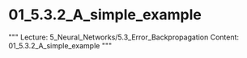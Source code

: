 # 01_5.3.2_A_simple_example

"""
Lecture: 5_Neural_Networks/5.3_Error_Backpropagation
Content: 01_5.3.2_A_simple_example
"""

